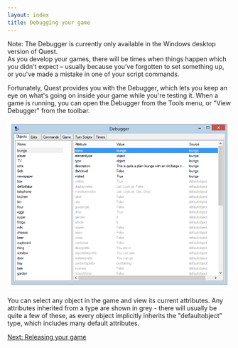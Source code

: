 ```yaml
---
layout: index
title: Debugging your game
---
```


<div class="alert alert-info">
Note: The Debugger is currently only available in the Windows desktop version of Quest.

</div>
As you develop your games, there will be times when things happen which you didn't expect – usually because you’ve forgotten to set something up, or you've made a mistake in one of your script commands.

Fortunately, Quest provides you with the Debugger, which lets you keep an eye on what's going on inside your game while you're testing it. When a game is running, you can open the Debugger from the Tools menu, or "View Debugger" from the toolbar.

![](Debugger.png "Debugger.png")

You can select any object in the game and view its current attributes. Any attributes inherited from a type are shown in grey - there will usually be quite a few of these, as every object implicitly inherits the "defaultobject" type, which includes many default attributes.

[Next: Releasing your game](releasing_your_game.html)